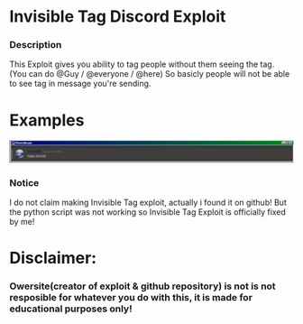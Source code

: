 # Invisible Tag Discord Exploit
### Description
This Exploit gives you ability to tag people without them seeing the tag. (You can do @Guy / @everyone / @here)
So basicly people will not be able to see tag in message you're sending.

# Examples
![Example](example.png)

### Notice
I do not claim making Invisible Tag exploit, actually i found it on github! But the python script was not working so
Invisible Tag Exploit is officially fixed by me!

# Disclaimer:
### Owersite(creator of exploit & github repository) is not is not resposible for whatever you do with this, it is made for educational purposes only!
